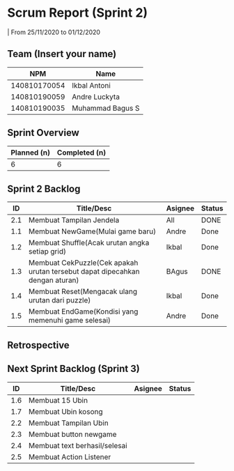 # Scrum Report (Sprint 2)
| From 25/11/2020 to 01/12/2020

## Team (Insert your name)
| NPM           | Name           |
| ------------- |----------------|
| 140810170054  |Ikbal Antoni    |
| 140810190059  |Andre Luckyta   |
| 140810190035  |Muhammad Bagus S|

## Sprint Overview
| Planned (n)   | Completed (n) |
| ------------- |-------------- |
|    6          |  6            |

## Sprint 2 Backlog
| ID  | Title/Desc | Asignee | Status |
| --- | ---------- | ------- | ------ |
| 2.1 | Membuat Tampilan Jendela | All | DONE |
| 1.1 | Membuat NewGame(Mulai game baru) | Andre | Done  |
| 1.2 | Membuat Shuffle(Acak urutan angka setiap grid) | Ikbal | Done |
| 1.3 | Membuat CekPuzzle(Cek apakah urutan tersebut dapat dipecahkan dengan aturan) | BAgus | DONE |
| 1.4 | Membuat Reset(Mengacak ulang urutan dari puzzle) | Ikbal | Done |
| 1.5 | Membuat EndGame(Kondisi yang memenuhi game selesai) | Andre |Done  |

## Retrospective 



## Next Sprint Backlog (Sprint 3)
| ID  | Title/Desc | Asignee | Status |
| --- | ---------- | ------- | ------ |
| 1.6 | Membuat 15 Ubin  |  |  |
| 1.7 | Membuat Ubin kosong |  |  |
| 2.2 | Membuat Tampilan Ubin |  |  |
| 2.3 | Membuat button newgame |  |  |
| 2.4 | Membuat text berhasil/selesai |  |  |
| 2.5 | Membuat Action Listener |  |  |
